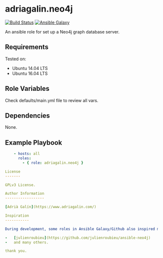 adriagalin.neo4j
================

[![Build Status](https://travis-ci.org/adriagalin/ansible.neo4j.svg?branch=master)](https://travis-ci.org/adriagalin/ansible.neo4j) [![Ansible Galaxy](http://img.shields.io/badge/ansible--galaxy-neo4j-blue.svg)](https://galaxy.ansible.com/adriagalin/neo4j/)

An ansible role for set up a Neo4j graph database server.

Requirements
------------

Tested on:

-	Ubuntu 14.04 LTS
-	Ubuntu 16.04 LTS

Role Variables
--------------

Check defaults/main.yml file to review all vars.

Dependencies
------------

None.

Example Playbook
----------------

```yaml
    - hosts: all
      roles:
        - { role: adriagalin.neo4j }

License
-------

GPLv3 License.

Author Information
------------------

[Adrià Galín](https://www.adriagalin.com/)

Inspiration
-----------

During development, some roles in Ansible Galaxy/Github also inspired me:

-	[julienroubieu](https://github.com/julienroubieu/ansible-neo4j)
-	and many others.

thank you.